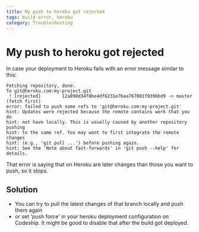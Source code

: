 ```yaml
---
title: My push to heroku got rejected
tags: build error, heroku
category: Troubleshooting
---
```


# My push to heroku got rejected

In case your deployment to Heroku fails with an error message similar to this:

~~~shell
Fetching repository, done.
To git@heroku.com:my-project.git
 ! [rejected]        12a898d34f0be4df6231e76aa767001f0396bd9 -> master (fetch first)
error: failed to push some refs to 'git@heroku.com:my-project.git'
hint: Updates were rejected because the remote contains work that you do
hint: not have locally. This is usually caused by another repository pushing
hint: to the same ref. You may want to first integrate the remote changes
hint: (e.g., 'git pull ...') before pushing again.
hint: See the 'Note about fast-forwards' in 'git push --help' for details.
~~~

That error is saying that on Heroku are later changes than those you want to push, so it stops.

## Solution

+ You can try to pull the latest changes of that branch locally and push them again
+ or set 'push force' in your heroku deployment configuration on Codeship. It might be good to disable that after the build got deployed.

